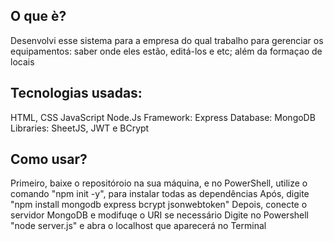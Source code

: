 ## O que è?

Desenvolvi esse sistema para a empresa do qual trabalho para gerenciar os equipamentos: saber onde eles estão, editá-los e etc; além da formaçao de locais

## Tecnologias usadas:

HTML, CSS
JavaScript
Node.Js
Framework: Express
Database: MongoDB
Libraries: SheetJS, JWT e BCrypt

## Como usar?

Primeiro, baixe o repositóroio na sua máquina, e no PowerShell, utilize o comando "npm init -y", para instalar todas as dependências
Após, digite "npm install mongodb express bcrypt jsonwebtoken"
Depois, conecte o servidor MongoDB e modifuqe o URI se necessário
Digite no Powershell "node server.js" e abra o localhost que aparecerá no Terminal
